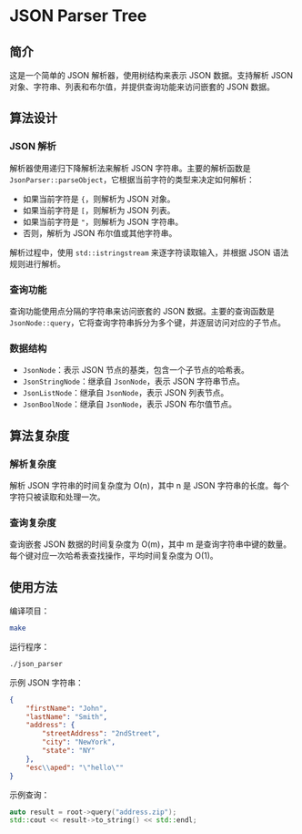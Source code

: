# JSON Parser Tree

## 简介

这是一个简单的 JSON 解析器，使用树结构来表示 JSON 数据。支持解析 JSON 对象、字符串、列表和布尔值，并提供查询功能来访问嵌套的 JSON 数据。

## 算法设计

### JSON 解析

解析器使用递归下降解析法来解析 JSON 字符串。主要的解析函数是 `JsonParser::parseObject`，它根据当前字符的类型来决定如何解析：

- 如果当前字符是 `{`，则解析为 JSON 对象。
- 如果当前字符是 `[`，则解析为 JSON 列表。
- 如果当前字符是 `"`，则解析为 JSON 字符串。
- 否则，解析为 JSON 布尔值或其他字符串。

解析过程中，使用 `std::istringstream` 来逐字符读取输入，并根据 JSON 语法规则进行解析。

### 查询功能

查询功能使用点分隔的字符串来访问嵌套的 JSON 数据。主要的查询函数是 `JsonNode::query`，它将查询字符串拆分为多个键，并逐层访问对应的子节点。

### 数据结构

- `JsonNode`：表示 JSON 节点的基类，包含一个子节点的哈希表。
- `JsonStringNode`：继承自 `JsonNode`，表示 JSON 字符串节点。
- `JsonListNode`：继承自 `JsonNode`，表示 JSON 列表节点。
- `JsonBoolNode`：继承自 `JsonNode`，表示 JSON 布尔值节点。

## 算法复杂度

### 解析复杂度

解析 JSON 字符串的时间复杂度为 O(n)，其中 n 是 JSON 字符串的长度。每个字符只被读取和处理一次。

### 查询复杂度

查询嵌套 JSON 数据的时间复杂度为 O(m)，其中 m 是查询字符串中键的数量。每个键对应一次哈希表查找操作，平均时间复杂度为 O(1)。

## 使用方法

编译项目：

```sh
make
```

运行程序：

```sh
./json_parser
```

示例 JSON 字符串：

```json
{
    "firstName": "John",
    "lastName": "Smith",
    "address": {
        "streetAddress": "2ndStreet",
        "city": "NewYork",
        "state": "NY"
    },
    "esc\\aped": "\"hello\""
}
```

示例查询：

```cpp
auto result = root->query("address.zip");
std::cout << result->to_string() << std::endl;
```